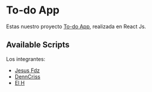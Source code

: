 # To-do App

Estas nuestro proyecto [To-do App](https://react-todo-app-jsdnh.netlify.app/), realizada en React Js.

## Available Scripts

Los integrantes:

- [Jesus Fdz](https://github.com/jsfdz)
- [DennCriss](https://github.com/denncriss)
- [El H](https://github.com/Edgar-H)
